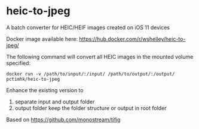 # heic-to-jpeg

A batch converter for HEIC/HEIF images created on iOS 11 devices

Docker image available here: https://hub.docker.com/r/wshelley/heic-to-jpeg/

The following command will convert all HEIC images in the mounted volume specified:

`docker run -v /path/to/input/:/input/ /path/to/output/:/output/ pctimhk/heic-to-jpeg`

Enhance the existing version to 
1. separate input and output folder
2. output folder keep the folder structure or output in root folder

Based on https://github.com/monostream/tifig
